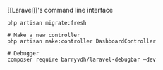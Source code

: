 [[Laravel]]'s command line interface

```
php artisan migrate:fresh

# Make a new controller
php artisan make:controller DashboardController

# Debugger
composer require barryvdh/laravel-debugbar –dev

```

  

  

  



  

